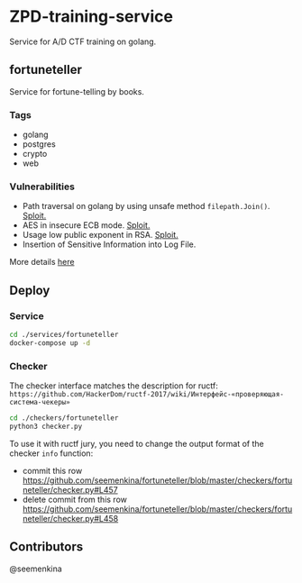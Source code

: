# ZPD-training-service
Service for A/D CTF training on golang.

## fortuneteller

Service for fortune-telling by books.

### Tags

- golang
- postgres
- crypto
- web

### Vulnerabilities

- Path traversal on golang by using unsafe method `filepath.Join()`. [Sploit.](./sploits/fortuneteller/path_traversal_exploit.py)
- AES in insecure ECB mode.  [Sploit.](./sploits/fortuneteller/aes_exploit.py)
- Usage low public exponent in RSA. [Sploit.](./sploits/fortuneteller/rsa_exploit.py)
- Insertion of Sensitive Information into Log File.

More details [here](./sploits/fortuneteller/README.md)
## Deploy

### Service

```bash
cd ./services/fortuneteller
docker-compose up -d
```

### Checker

The checker interface matches the description for ructf: `https://github.com/HackerDom/ructf-2017/wiki/Интерфейс-«проверяющая-система-чекеры»`

```bash
cd ./checkers/fortuneteller
python3 checker.py 
```

To use it with ructf jury, you need to change the output format of the checker `info` function:
- commit this row https://github.com/seemenkina/fortuneteller/blob/master/checkers/fortuneteller/checker.py#L457
- delete commit from this row https://github.com/seemenkina/fortuneteller/blob/master/checkers/fortuneteller/checker.py#L458


## Contributors

@seemenkina


